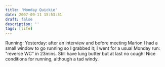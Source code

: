 ```yaml
---
title: 'Monday Quickie'
date: 2007-09-11 15:53:31
draft: false
description: ''
tags: [life]
---
```


Running: Yesterday: after an interview and before meeting Marion I had a small window to go running so I grabbed it; I went for a usual Monday run: "reverse WC" in 23mins. Still have lung butter but at last no cough! Nice conditions for running, although a tad windy.